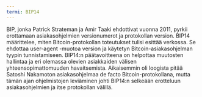 ```yaml
---
termi: BIP14
---
```


BIP, jonka Patrick Strateman ja Amir Taaki ehdottivat vuonna 2011, pyrkii erottamaan asiakasohjelmien versionumerot ja protokollan version. BIP14 määrittelee, miten Bitcoin-protokollan toteutukset tulisi esittää verkossa. Se ehdottaa user-agent -muotoa version ja käytetyn Bitcoin-asiakasohjelman tyypin tunnistamiseen. BIP14:n päätavoitteena on helpottaa muutosten hallintaa ja eri olemassa olevien asiakkaiden välisen yhteensopimattomuuden havaitsemista. Aikaisemmin oli loogista pitää Satoshi Nakamoton asiakasohjelmaa de facto Bitcoin-protokollana, mutta tämän ajan ohjelmistojen leviäminen johti BIP14:n selkeään erotteluun asiakasohjelmien ja itse protokollan välillä.